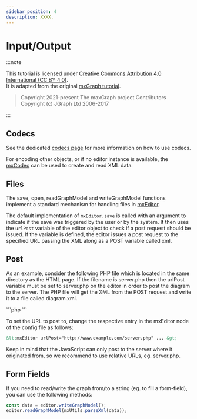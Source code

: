 ```yaml
---
sidebar_position: 4
description: XXXX.
---
```


# Input/Output

:::note

This tutorial is licensed under [Creative Commons Attribution 4.0 International (CC BY 4.0)](https://creativecommons.org/licenses/by/4.0/). \
It is adapted from the original [mxGraph tutorial](https://github.com/jgraph/mxgraph/blob/v4.2.2/docs/tutorial.html).

> Copyright 2021-present The maxGraph project Contributors \
Copyright (c) JGraph Ltd 2006-2017

:::


## Codecs

See the dedicated [codecs page](../usage/codecs.md) for more information on how to use codecs.

<p>
  For encoding other objects, or if no editor instance is available,
  the <a href="js-api/files/io/mxCodec-js.html">mxCodec</a> can be
  used to create and read XML data.
</p>



<h2><a id="Files"></a>Files</h2>
<p>
  The save, open, readGraphModel and writeGraphModel functions
  implement a standard mechanism for handling files in
  <a href="js-api/files/editor/mxEditor-js.html">mxEditor</a>.
</p>
<p>
  The default implementation of <code>mxEditor.save</code> is called
  with an argument to indicate if the save was triggered by the user or
  by the system. It then uses the <code>urlPost</code> variable of
  the editor object to check if a post request should be issued. If
  the variable is defined, the editor issues a post request to the
  specified URL passing the XML along as a POST variable called xml.
</p>
<h2><a id="Post"></a>Post</h2>
<p>
  As an example, consider the following PHP file which is located
  in the same directory as the HTML page. If the filename is server.php
  then the urlPost variable must be set to server.php on the editor
  in order to post the diagram to the server. The PHP file will get
  the XML from the POST request and write it to a file called
  diagram.xml.
</p>
```php
<?php
$xml = $HTTP_POST_VARS['xml'];
if ($xml != null) {
  $fh=fopen("diagram.xml","w");
  fputs($fh, stripslashes($xml));
  fclose($fh);
}
?>
```

<p>
  To set the URL to post to, change the respective entry in the mxEditor node of the config file as follows:
</p>

```xml
&lt;mxEditor urlPost="http://www.example.com/server.php" ... &gt;
```

<p>
  Keep in mind that the JavaScript can only post to the server where it originated from, so we recommend
  to use relative URLs, eg. server.php.
</p>

<h2><a id="FormFields"></a>Form Fields</h2>
<p>
  If you need to read/write the graph from/to a string (eg. to fill a form-field), you can use the
  following methods:
</p>


```javascript
const data = editor.writeGraphModel();
editor.readGraphModel(mxUtils.parseXml(data));
```
